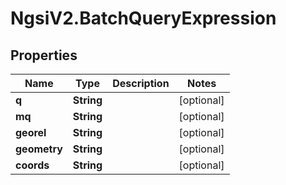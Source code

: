 # NgsiV2.BatchQueryExpression

## Properties

| Name         | Type       | Description | Notes      |
| ------------ | ---------- | ----------- | ---------- |
| **q**        | **String** |             | [optional] |
| **mq**       | **String** |             | [optional] |
| **georel**   | **String** |             | [optional] |
| **geometry** | **String** |             | [optional] |
| **coords**   | **String** |             | [optional] |
